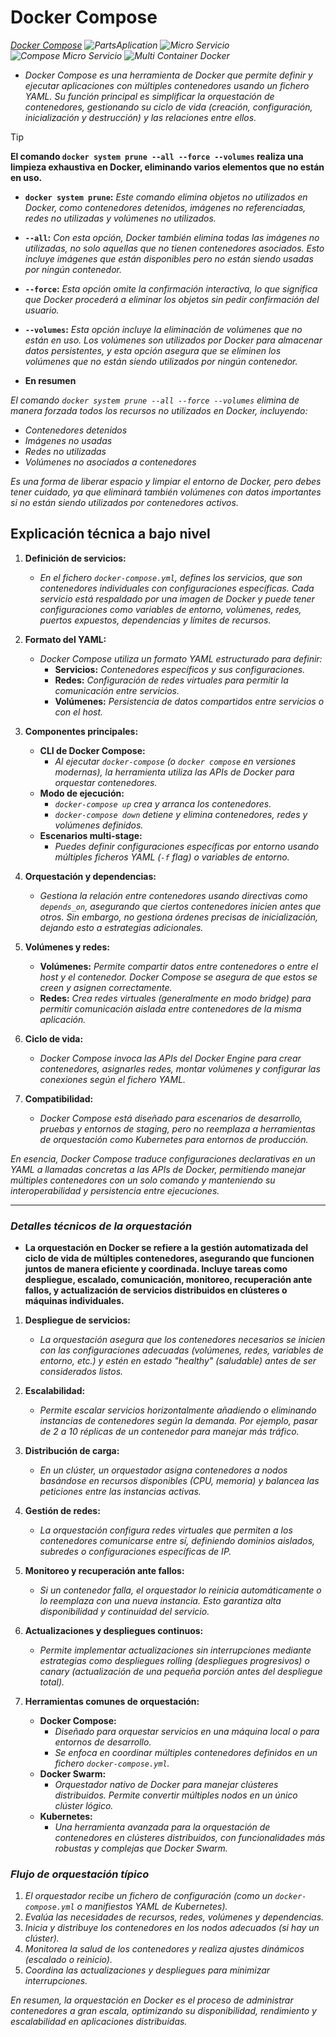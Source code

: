 <!-- Autor: Daniel Benjamin Perez Morales -->
<!-- GitHub: https://github.com/DanielBenjaminPerezMoralesDev13 -->
<!-- Gitlab: https://gitlab.com/DanielBenjaminPerezMoralesDev13 -->
<!-- Correo electrónico: danielperezdev@proton.me -->

# **Docker Compose**

*[Docker Compose](https://docs.docker.com/reference/cli/docker/compose/ "https://docs.docker.com/reference/cli/docker/compose/")*
*![PartsAplication](/Images/PartsAplication.png "/Images/PartsAplication.png")*
*![Micro Servicio](/Images/Micro%20Servicios%20App.png "/Images/Micro%20Servicios%20App.png")*
*![Compose Micro Servicio](/Images/Docker%20Compose%20Micro%20Servicios.png "/Images/Docker%20Compose%20Micro%20Servicios.png")*
*![Multi Container Docker](/Images/Multi%20Container%20Docker%20Aplicacion.png "/Images/Multi%20Container%20Docker%20Aplicacion.png")*

- *Docker Compose es una herramienta de Docker que permite definir y ejecutar aplicaciones con múltiples contenedores usando un fichero YAML. Su función principal es simplificar la orquestación de contenedores, gestionando su ciclo de vida (creación, configuración, inicialización y destrucción) y las relaciones entre ellos.*

> [!TIP]
> **El comando `docker system prune --all --force --volumes` realiza una limpieza exhaustiva en Docker, eliminando varios elementos que no están en uso.**

- **`docker system prune`:** *Este comando elimina objetos no utilizados en Docker, como contenedores detenidos, imágenes no referenciadas, redes no utilizadas y volúmenes no utilizados.*

- **`--all`:** *Con esta opción, Docker también elimina todas las imágenes no utilizadas, no solo aquellas que no tienen contenedores asociados. Esto incluye imágenes que están disponibles pero no están siendo usadas por ningún contenedor.*

- **`--force`:** *Esta opción omite la confirmación interactiva, lo que significa que Docker procederá a eliminar los objetos sin pedir confirmación del usuario.*

- **`--volumes`:** *Esta opción incluye la eliminación de volúmenes que no están en uso. Los volúmenes son utilizados por Docker para almacenar datos persistentes, y esta opción asegura que se eliminen los volúmenes que no están siendo utilizados por ningún contenedor.*

- **En resumen**

*El comando `docker system prune --all --force --volumes` elimina de manera forzada todos los recursos no utilizados en Docker, incluyendo:*

- *Contenedores detenidos*
- *Imágenes no usadas*
- *Redes no utilizadas*
- *Volúmenes no asociados a contenedores*

*Es una forma de liberar espacio y limpiar el entorno de Docker, pero debes tener cuidado, ya que eliminará también volúmenes con datos importantes si no están siendo utilizados por contenedores activos.*

## **Explicación técnica a bajo nivel**

1. **Definición de servicios:**
   - *En el fichero `docker-compose.yml`, defines los servicios, que son contenedores individuales con configuraciones específicas. Cada servicio está respaldado por una imagen de Docker y puede tener configuraciones como variables de entorno, volúmenes, redes, puertos expuestos, dependencias y límites de recursos.*

2. **Formato del YAML:**
   - *Docker Compose utiliza un formato YAML estructurado para definir:*
     - **Servicios:** *Contenedores específicos y sus configuraciones.*
     - **Redes:** *Configuración de redes virtuales para permitir la comunicación entre servicios.*
     - **Volúmenes:** *Persistencia de datos compartidos entre servicios o con el host.*

3. **Componentes principales:**
   - **CLI de Docker Compose:**
     - *Al ejecutar `docker-compose` (o `docker compose` en versiones modernas), la herramienta utiliza las APIs de Docker para orquestar contenedores.*
   - **Modo de ejecución:**
     - *`docker-compose up` crea y arranca los contenedores.*
     - *`docker-compose down` detiene y elimina contenedores, redes y volúmenes definidos.*
   - **Escenarios multi-stage:**
     - *Puedes definir configuraciones específicas por entorno usando múltiples ficheros YAML (`-f` flag) o variables de entorno.*

4. **Orquestación y dependencias:**
   - *Gestiona la relación entre contenedores usando directivas como `depends_on`, asegurando que ciertos contenedores inicien antes que otros. Sin embargo, no gestiona órdenes precisas de inicialización, dejando esto a estrategias adicionales.*

5. **Volúmenes y redes:**
   - **Volúmenes:** *Permite compartir datos entre contenedores o entre el host y el contenedor. Docker Compose se asegura de que estos se creen y asignen correctamente.*
   - **Redes:** *Crea redes virtuales (generalmente en modo bridge) para permitir comunicación aislada entre contenedores de la misma aplicación.*

6. **Ciclo de vida:**
   - *Docker Compose invoca las APIs del Docker Engine para crear contenedores, asignarles redes, montar volúmenes y configurar las conexiones según el fichero YAML.*

7. **Compatibilidad:**
   - *Docker Compose está diseñado para escenarios de desarrollo, pruebas y entornos de staging, pero no reemplaza a herramientas de orquestación como Kubernetes para entornos de producción.*

*En esencia, Docker Compose traduce configuraciones declarativas en un YAML a llamadas concretas a las APIs de Docker, permitiendo manejar múltiples contenedores con un solo comando y manteniendo su interoperabilidad y persistencia entre ejecuciones.*

---

### ***Detalles técnicos de la orquestación***

- **La orquestación en Docker se refiere a la gestión automatizada del ciclo de vida de múltiples contenedores, asegurando que funcionen juntos de manera eficiente y coordinada. Incluye tareas como despliegue, escalado, comunicación, monitoreo, recuperación ante fallos, y actualización de servicios distribuidos en clústeres o máquinas individuales.**

1. **Despliegue de servicios:**
   - *La orquestación asegura que los contenedores necesarios se inicien con las configuraciones adecuadas (volúmenes, redes, variables de entorno, etc.) y estén en estado "healthy" (saludable) antes de ser considerados listos.*

2. **Escalabilidad:**
   - *Permite escalar servicios horizontalmente añadiendo o eliminando instancias de contenedores según la demanda. Por ejemplo, pasar de 2 a 10 réplicas de un contenedor para manejar más tráfico.*

3. **Distribución de carga:**
   - *En un clúster, un orquestador asigna contenedores a nodos basándose en recursos disponibles (CPU, memoria) y balancea las peticiones entre las instancias activas.*

4. **Gestión de redes:**
   - *La orquestación configura redes virtuales que permiten a los contenedores comunicarse entre sí, definiendo dominios aislados, subredes o configuraciones específicas de IP.*

5. **Monitoreo y recuperación ante fallos:**
   - *Si un contenedor falla, el orquestador lo reinicia automáticamente o lo reemplaza con una nueva instancia. Esto garantiza alta disponibilidad y continuidad del servicio.*

6. **Actualizaciones y despliegues continuos:**
   - *Permite implementar actualizaciones sin interrupciones mediante estrategias como despliegues rolling (despliegues progresivos) o canary (actualización de una pequeña porción antes del despliegue total).*

7. **Herramientas comunes de orquestación:**
   - **Docker Compose:**
     - *Diseñado para orquestar servicios en una máquina local o para entornos de desarrollo.*
     - *Se enfoca en coordinar múltiples contenedores definidos en un fichero `docker-compose.yml`.*
   - **Docker Swarm:**
     - *Orquestador nativo de Docker para manejar clústeres distribuidos. Permite convertir múltiples nodos en un único clúster lógico.*
   - **Kubernetes:**
     - *Una herramienta avanzada para la orquestación de contenedores en clústeres distribuidos, con funcionalidades más robustas y complejas que Docker Swarm.*

### ***Flujo de orquestación típico***

1. *El orquestador recibe un fichero de configuración (como un `docker-compose.yml` o manifiestos YAML de Kubernetes).*
2. *Evalúa las necesidades de recursos, redes, volúmenes y dependencias.*
3. *Inicia y distribuye los contenedores en los nodos adecuados (si hay un clúster).*
4. *Monitorea la salud de los contenedores y realiza ajustes dinámicos (escalado o reinicio).*
5. *Coordina las actualizaciones y despliegues para minimizar interrupciones.*

*En resumen, la orquestación en Docker es el proceso de administrar contenedores a gran escala, optimizando su disponibilidad, rendimiento y escalabilidad en aplicaciones distribuidas.*
